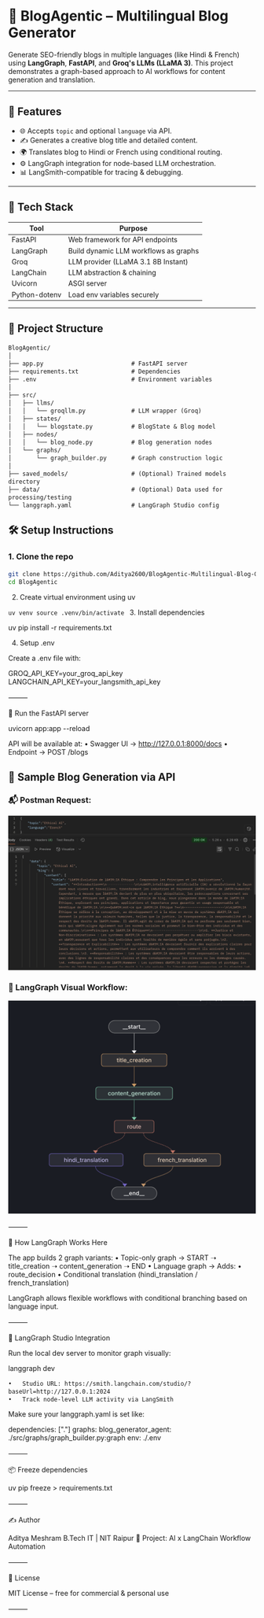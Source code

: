 # 🧠 BlogAgentic – Multilingual Blog Generator

Generate SEO-friendly blogs in multiple languages (like Hindi & French) using **LangGraph**, **FastAPI**, and **Groq's LLMs (LLaMA 3)**. This project demonstrates a graph-based approach to AI workflows for content generation and translation.

---

## 🚀 Features

- 🌐 Accepts `topic` and optional `language` via API.
- ✍️ Generates a creative blog title and detailed content.
- 🌍 Translates blog to Hindi or French using conditional routing.
- ⚙️ LangGraph integration for node-based LLM orchestration.
- 📊 LangSmith-compatible for tracing & debugging.

---

## 🧱 Tech Stack

| Tool        | Purpose                                |
|-------------|----------------------------------------|
| FastAPI     | Web framework for API endpoints        |
| LangGraph   | Build dynamic LLM workflows as graphs  |
| Groq        | LLM provider (LLaMA 3.1 8B Instant)    |
| LangChain   | LLM abstraction & chaining              |
| Uvicorn     | ASGI server                            |
| Python-dotenv | Load env variables securely          |

---

## 📁 Project Structure
```
BlogAgentic/
│
├── app.py                         # FastAPI server  
├── requirements.txt               # Dependencies  
├── .env                           # Environment variables  
│
├── src/
│   ├── llms/
│   │   └── groqllm.py             # LLM wrapper (Groq)
│   ├── states/
│   │   └── blogstate.py           # BlogState & Blog model
│   ├── nodes/
│   │   └── blog_node.py           # Blog generation nodes
│   └── graphs/
│       └── graph_builder.py       # Graph construction logic
│
├── saved_models/                  # (Optional) Trained models directory
├── data/                          # (Optional) Data used for processing/testing
└── langgraph.yaml                 # LangGraph Studio config
```
## 🛠️ Setup Instructions

### 1. Clone the repo

```bash
git clone https://github.com/Aditya2600/BlogAgentic-Multilingual-Blog-Generator.git
cd BlogAgentic
```

2. Create virtual environment using uv

`uv venv
source .venv/bin/activate
`
3. Install dependencies

uv pip install -r requirements.txt

4. Setup .env

Create a .env file with:

GROQ_API_KEY=your_groq_api_key
LANGCHAIN_API_KEY=your_langsmith_api_key


⸻

🔄 Run the FastAPI server

uvicorn app:app --reload

API will be available at:
	•	Swagger UI → http://127.0.0.1:8000/docs
	•	Endpoint → POST /blogs




## 🔁 Sample Blog Generation via API

### 📬 Postman Request:
![Postman Request Screenshot](assets/postman_request.png)

### 🧠 LangGraph Visual Workflow:
![LangGraph Graph View](assets/langgraph_graph.png)

⸻

🧠 How LangGraph Works Here

The app builds 2 graph variants:
	•	Topic-only graph → START ➝ title_creation ➝ content_generation ➝ END
	•	Language graph → Adds:
	•	route_decision
	•	Conditional translation (hindi_translation / french_translation)

LangGraph allows flexible workflows with conditional branching based on language input.

⸻

🧪 LangGraph Studio Integration

Run the local dev server to monitor graph visually:

langgraph dev

	•	Studio URL: https://smith.langchain.com/studio/?baseUrl=http://127.0.0.1:2024
	•	Track node-level LLM activity via LangSmith

Make sure your langgraph.yaml is set like:

dependencies: ["."]
graphs:
  blog_generator_agent: ./src/graphs/graph_builder.py:graph
env: ./.env


⸻

📦 Freeze dependencies

uv pip freeze > requirements.txt


⸻

✍️ Author

Aditya Meshram
B.Tech IT | NIT Raipur
💼 Project: AI x LangChain Workflow Automation


⸻

📄 License

MIT License – free for commercial & personal use

⸻


